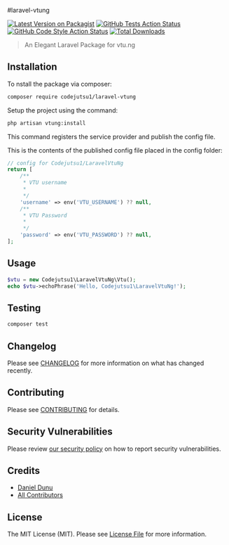 #laravel-vtung 

[![Latest Version on Packagist](https://img.shields.io/packagist/v/codejutsu1/laravel-vtung.svg?style=flat-square)](https://packagist.org/packages/codejutsu1/laravel-vtung)
[![GitHub Tests Action Status](https://img.shields.io/github/actions/workflow/status/codejutsu1/laravel-vtung/run-tests.yml?branch=main&label=tests&style=flat-square)](https://github.com/codejutsu1/laravel-vtung/actions?query=workflow%3Arun-tests+branch%3Amain)
[![GitHub Code Style Action Status](https://img.shields.io/github/actions/workflow/status/codejutsu1/laravel-vtung/fix-php-code-style-issues.yml?branch=main&label=code%20style&style=flat-square)](https://github.com/codejutsu1/laravel-vtung/actions?query=workflow%3A"Fix+PHP+code+style+issues"+branch%3Amain)
[![Total Downloads](https://img.shields.io/packagist/dt/codejutsu1/laravel-vtung.svg?style=flat-square)](https://packagist.org/packages/codejutsu1/laravel-vtung)

> An Elegant Laravel Package for vtu.ng

## Installation

To nstall the package via composer:

```bash
composer require codejutsu1/laravel-vtung
```
Setup the project using the command:

```bash
php artisan vtung:install
```

This command registers the service provider and publish the config file.

This is the contents of the published config file placed in the config folder:

```php
// config for Codejutsu1/LaravelVtuNg
return [
    /**
     * VTU username
     * 
     */
    'username' => env('VTU_USERNAME') ?? null,
    /**
     * VTU Password
     * 
     */
    'password' => env('VTU_PASSWORD') ?? null,
];

```

## Usage

```php
$vtu = new Codejutsu1\LaravelVtuNg\Vtu();
echo $vtu->echoPhrase('Hello, Codejutsu1\LaravelVtuNg!');
```

## Testing

```bash
composer test
```

## Changelog

Please see [CHANGELOG](CHANGELOG.md) for more information on what has changed recently.

## Contributing

Please see [CONTRIBUTING](CONTRIBUTING.md) for details.

## Security Vulnerabilities

Please review [our security policy](../../security/policy) on how to report security vulnerabilities.

## Credits

- [Daniel Dunu](https://github.com/codejutsu1)
- [All Contributors](../../contributors)

## License

The MIT License (MIT). Please see [License File](LICENSE.md) for more information.

